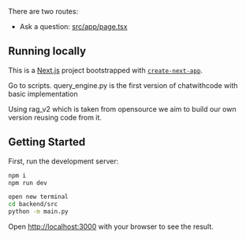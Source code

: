 

There are two routes:

- Ask a question: [src/app/page.tsx](./src/app/page.tsx)

## Running locally

This is a [Next.js](https://nextjs.org) project bootstrapped with [`create-next-app`](https://nextjs.org/docs/app/api-reference/cli/create-next-app).


Go to scripts. query_engine.py is the first version of chatwithcode with basic implementation

Using rag_v2 which is taken from opensource we aim to build our own version reusing code from it.
## Getting Started

First, run the development server:

```bash
npm i
npm run dev

open new terminal
cd backend/src
python -m main.py

```

Open [http://localhost:3000](http://localhost:3000) with your browser to see the result.
